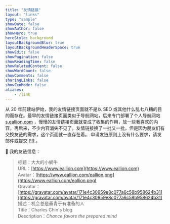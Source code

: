 ```yaml
---
title: "友情链接"
layout: "links"
type: "sample"
showDate: false
showAuthor: false
showHero: true
heroStyle: background
layoutBackgroundBlur: true
layoutBackgroundHeaderSpace: true
showEdit: false
showPagination: false
showReadingTime: false
showRelatedContent: false
showWordCount: false
showComments: false
sharingLinks: false
showZenMode: false
aliases:
    - /link
---
```


从 20 年前建站伊始，我的友情链接页面就不是以 SEO 或其他什么乱七八糟的目的而存在。最早的友情链接页面类似于导航网站，后来专门部署了个人导航网站 [s.eallion.com](https://s.eallion.com) ，慢慢的友情链接页面就变成了收集的作用，放一些我喜欢的内容，再后来，不少内容消失不见了。友情链接换了一批又一批，但是因为朋友们有交换友链的需求，这个页面就一直存在着。
申请友链原则上没有什么要求，请发邮件或提交 [PR](https://github.com/eallion/eallion.com/blob/main/data/friends/links.json) 。

🔗 我的友链信息：

> 标题：大大的小蜗牛  
> URL：[https://www.eallion.com](https://www.eallion.com)  
> Avatar：[https://www.eallion.com/eallion.png](https://www.eallion.com/eallion.png)  
> Gravatar：[https://gravatar.com/avatar/171e4c30959e8c077a6c58b958624b31](https://gravatar.com/avatar/171e4c30959e8c077a6c58b958624b31)  
> 描述：机会总是垂青于有准备的人  
> Title：Charles Chin&#39;s blog  
> Description：_Chance favors the prepared mind_
